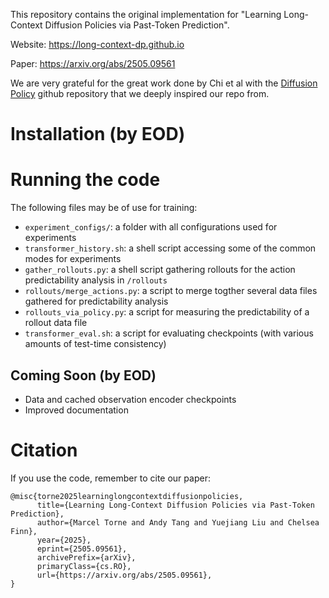 This repository contains the original implementation for "Learning Long-Context Diffusion Policies via Past-Token Prediction". 

Website: https://long-context-dp.github.io

Paper: https://arxiv.org/abs/2505.09561

We are very grateful for the great work done by Chi et al with the [Diffusion Policy](https://github.com/real-stanford/diffusion_policy) github repository that we deeply inspired our repo from.

# Installation (by EOD) 

# Running the code

The following files may be of use for training:
 - `experiment_configs/`: a folder with all configurations used for experiments
 - `transformer_history.sh`: a shell script accessing some of the common modes for experiments
 - `gather_rollouts.py`: a shell script gathering rollouts for the action predictability analysis in `/rollouts`
 - `rollouts/merge_actions.py`: a script to merge togther several data files gathered for predictability analysis
 - `rollouts_via_policy.py`: a script for measuring the predictability of a rollout data file
 - `transformer_eval.sh`: a script for evaluating checkpoints (with various amounts of test-time consistency)

## Coming Soon (by EOD)

 - Data and cached observation encoder checkpoints
 - Improved documentation

# Citation

If you use the code, remember to cite our paper:

```
@misc{torne2025learninglongcontextdiffusionpolicies,
      title={Learning Long-Context Diffusion Policies via Past-Token Prediction}, 
      author={Marcel Torne and Andy Tang and Yuejiang Liu and Chelsea Finn},
      year={2025},
      eprint={2505.09561},
      archivePrefix={arXiv},
      primaryClass={cs.RO},
      url={https://arxiv.org/abs/2505.09561}, 
}
```




